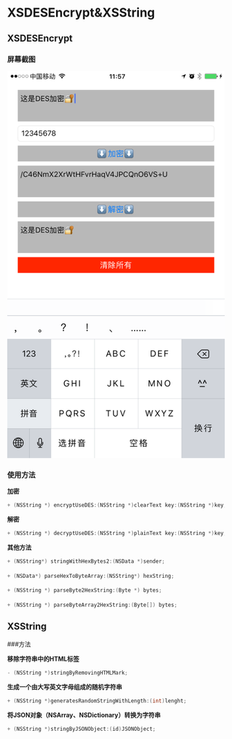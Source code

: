 # XSDESEncrypt&XSString

## XSDESEncrypt

### 屏幕截图

![](https://raw.githubusercontent.com/XaoflySho/XSDESEncrypt/master/DESEncrypt.PNG)

### 使用方法

**加密**

```objective-c
+ (NSString *) encryptUseDES:(NSString *)clearText key:(NSString *)key;
```

**解密**

```objective-c
+ (NSString *) decryptUseDES:(NSString *)plainText key:(NSString *)key;
```

**其他方法**

```objective-c
+ (NSString*) stringWithHexBytes2:(NSData *)sender;

+ (NSData*) parseHexToByteArray:(NSString*) hexString;

+ (NSString *) parseByte2HexString:(Byte *) bytes;

+ (NSString *) parseByteArray2HexString:(Byte[]) bytes;
```

## XSString

###方法

**移除字符串中的HTML标签**

```objective-c
- (NSString *)stringByRemovingHTMLMark;
```

**生成一个由大写英文字母组成的随机字符串**

```objective-c
+ (NSString *)generatesRandomStringWithLength:(int)lenght;
```

**将JSON对象（NSArray、NSDictionary）转换为字符串**

```objective-c
+ (NSString *)stringByJSONObject:(id)JSONObject;
```

